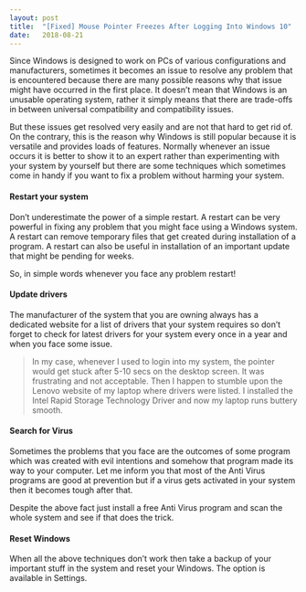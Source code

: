 ```yaml
---
layout: post
title:  "[Fixed] Mouse Pointer Freezes After Logging Into Windows 10"
date:   2018-08-21
---
```



Since Windows is designed to work on PCs of various configurations and manufacturers, sometimes it becomes an issue to resolve any problem that is encountered because there are many possible reasons why that issue might have occurred in the first place. It doesn’t mean that Windows is an unusable operating system, rather it simply means that there are trade-offs in between universal compatibility and compatibility issues.

<!--more-->

But these issues get resolved very easily and are not that hard to get rid of. On the contrary, this is the reason why Windows is still popular because it is versatile and provides loads of features.  Normally whenever an issue occurs it is better to show it to an expert rather than experimenting with your system by yourself but there are some techniques which sometimes come in handy if you want to fix a problem without harming your system.

#### Restart your system

Don’t underestimate the power of a simple restart. A restart can be very powerful in fixing any problem that you might face using a Windows system. A restart can remove temporary files that get created during installation of a program. A restart can also be useful in installation of an important update that might be pending for weeks.

So, in simple words whenever you face any problem restart!

#### Update drivers

The manufacturer of the system that you are owning always has a dedicated website for a list of drivers that your system requires so don’t forget to check for latest drivers for your system every once in a year and when you face some issue.

<blockquote>In my case, whenever I used to login into my system, the pointer would get stuck after 5-10 secs on the desktop screen. It was frustrating and not acceptable. Then I happen to stumble upon the Lenovo website of my laptop where drivers were listed. I installed the Intel Rapid Storage Technology Driver and now my laptop runs buttery smooth.</blockquote>

#### Search for Virus

Sometimes the problems that you face are the outcomes of some program which was created with evil intentions and somehow that program made its way to your computer. Let me inform you that most of the Anti Virus programs are good at prevention but if a virus gets activated in your system then it becomes tough after that.

Despite the above fact just install a free Anti Virus program and scan the whole system and see if that does the trick.

#### Reset Windows

When all the above techniques don’t work then take a backup of your important stuff in the system and reset your Windows. The option is available in Settings.